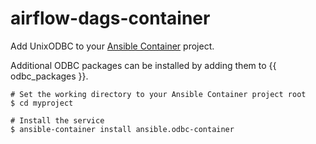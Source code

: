 # airflow-dags-container

Add UnixODBC to your [Ansible Container](https://github.com/ansible/ansible-container) project.

Additional ODBC packages can be installed by adding them to {{ odbc_packages }}.

```
# Set the working directory to your Ansible Container project root
$ cd myproject

# Install the service
$ ansible-container install ansible.odbc-container
```